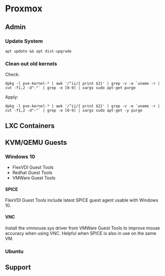 # Proxmox

## Admin

### Update System

```
apt update && apt dist-upgrade
```

### Clean out old kernels
Check:
```
dpkg -l pve-kernel-* | awk '/^ii/{ print $2}' | grep -v -e `uname -r | cut -f1,2 -d"-"` | grep -e [0-9] | xargs sudo apt-get purge
```


Apply:
```
dpkg -l pve-kernel-* | awk '/^ii/{ print $2}' | grep -v -e `uname -r | cut -f1,2 -d"-"` | grep -e [0-9] | xargs sudo apt-get -y purge
```

## LXC Containers

## KVM/QEMU Guests

### Windows 10


* FlexVDI Guest Tools
* Redhat Guest Tools
* VMWare Guest Tools


#### SPICE

FlexVDI Guest Tools include latest SPICE guest agent usable with Windows 10.

#### VNC

Install the vmmouse.sys driver from VMWare Guest Tools to improve mouse accuracy when using VNC. Helpful when SPICE is also in use on the same VM.



### Ubuntu

## Support

